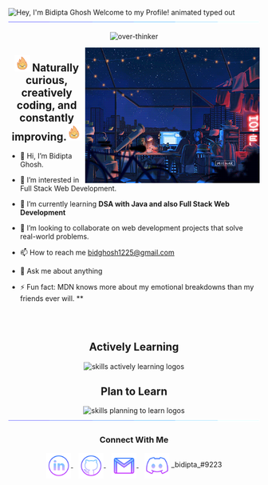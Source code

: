 <img src="https://readme-typing-svg.demolab.com?font=Libre+Baskerville&weight=500&size=41&duration=2800&pause=2000&color=FFFFFF&center=true&vCenter=true&width=940&lines=Hey%2C+I'm+Bidipta.+Welcome+to+my+Profile!" align="middle" alt="Hey, I'm Bidipta Ghosh Welcome to my Profile! animated typed out">
<img  src="assets/borderseperator.gif">

<p align="center"> <img src="https://komarev.com/ghpvc/?username=over-thinker&label=Profile%20views&color=0e75b6&style=flat" alt="over-thinker" /> </p>

<img align='right' src="assets/nightlife.gif" width="350" alt="HyunSun's Dev Card" /></a>
<h2 align="center"><img src="assets/flamey.gif" width="30"/> Naturally curious, creatively coding, and constantly improving.<img src="assets/flamey.gif" width="30"/></h2>

- 👋 Hi, I’m Bidipta Ghosh.

- 👀 I’m interested in Full Stack Web Development.

- 🌱 I’m currently learning **DSA with Java and also Full Stack Web Development**

- 💞️ I’m looking to collaborate on web development projects that solve real-world problems.

- 📫 How to reach me bidghosh1225@gmail.com

- 💬 Ask me about anything

- ⚡ Fun fact: MDN knows more about my emotional breakdowns than my friends ever will.
**
<h2></h2><br>



<div align="center">
  <h2> <strong> Actively Learning </strong></h2>
  <img src="https://skillicons.dev/icons?i=html,css,js,java,py,bootstrap,django" alt="skills actively learning logos"> <br> 
  <h2> <strong> Plan to Learn </strong></h2>
  <img src="https://skillicons.dev/icons?i=mongodb,react,express,netlify,flutter,kotlin" alt="skills planning to learn logos">
</div>



<img src="assets/borderseperator.gif"/>
  <h3 align="center">Connect With Me</h3>
<p align="center">
  <a href="https://www.linkedin.com/in/bidipta-ghosh/" target="_blank">
    <img align="center" alt="linkedin logo" height="50" width="50" src="assets/linkedinlogo.png"/>
  </a> &nbsp;&nbsp;
  
  <a href="https://profile-summary-for-github.herokuapp.com/user/bidipta2005" target="_blank">
    <img align="center" alt="github logo" height="50" width="50" src="assets/githublogo.png"/>
  </a> &nbsp;&nbsp;
  
  <a href="mailto:bidghosh1225@gmail.com" target="_blank">
    <img align="center" alt="gmail logo" height="50" width="50" src="assets/gmailogo.png" />
<!--   </a> &nbsp;&nbsp;
   <a href="https://dev.to/Your-url" target="_blank">
    <img align="center" alt="My Dev.to link" height="50" width="50" src="assets/devtologo.png"/> -->
</a> &nbsp;&nbsp;
  <a>
    <img align="center" alt="Join My Discord Server" height="50" width="50" src="assets/discordlogo.png"/>
    <span>_bidipta_#9223</span>
</p> 



<!---
bidipta2005/bidipta2005 is a ✨ special ✨ repository because its `README.md` (this file) appears on your GitHub profile.
You can click the Preview link to take a look at your changes.
--->
